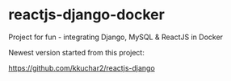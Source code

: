 # reactjs-django-docker
Project for fun - integrating Django, MySQL &amp; ReactJS in Docker

Newest version started from this project:

https://github.com/kkuchar2/reactjs-django

